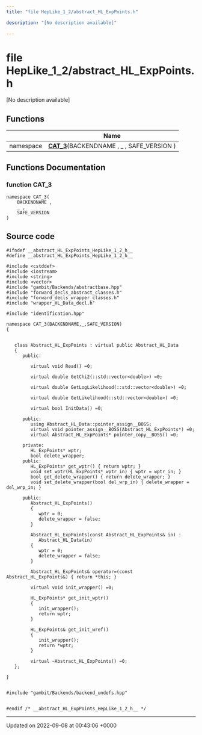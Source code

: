 ```yaml
---
title: "file HepLike_1_2/abstract_HL_ExpPoints.h"

description: "[No description available]"

---
```


# file HepLike_1_2/abstract_HL_ExpPoints.h

[No description available]

## Functions

|                | Name           |
| -------------- | -------------- |
| namespace | **[CAT_3](/documentation/code/files/abstract__hl__exppoints_8h/#function-cat-3)**(BACKENDNAME , _ , SAFE_VERSION ) |


## Functions Documentation

### function CAT_3

```
namespace CAT_3(
    BACKENDNAME ,
    _ ,
    SAFE_VERSION 
)
```




## Source code

```
#ifndef __abstract_HL_ExpPoints_HepLike_1_2_h__
#define __abstract_HL_ExpPoints_HepLike_1_2_h__

#include <cstddef>
#include <iostream>
#include <string>
#include <vector>
#include "gambit/Backends/abstractbase.hpp"
#include "forward_decls_abstract_classes.h"
#include "forward_decls_wrapper_classes.h"
#include "wrapper_HL_Data_decl.h"

#include "identification.hpp"

namespace CAT_3(BACKENDNAME,_,SAFE_VERSION)
{
   
   
   class Abstract_HL_ExpPoints : virtual public Abstract_HL_Data
   {
      public:
   
         virtual void Read() =0;
   
         virtual double GetChi2(::std::vector<double>) =0;
   
         virtual double GetLogLikelihood(::std::vector<double>) =0;
   
         virtual double GetLikelihood(::std::vector<double>) =0;
   
         virtual bool InitData() =0;
   
      public:
         using Abstract_HL_Data::pointer_assign__BOSS;
         virtual void pointer_assign__BOSS(Abstract_HL_ExpPoints*) =0;
         virtual Abstract_HL_ExpPoints* pointer_copy__BOSS() =0;
   
      private:
         HL_ExpPoints* wptr;
         bool delete_wrapper;
      public:
         HL_ExpPoints* get_wptr() { return wptr; }
         void set_wptr(HL_ExpPoints* wptr_in) { wptr = wptr_in; }
         bool get_delete_wrapper() { return delete_wrapper; }
         void set_delete_wrapper(bool del_wrp_in) { delete_wrapper = del_wrp_in; }
   
      public:
         Abstract_HL_ExpPoints()
         {
            wptr = 0;
            delete_wrapper = false;
         }
   
         Abstract_HL_ExpPoints(const Abstract_HL_ExpPoints& in) : 
            Abstract_HL_Data(in)
         {
            wptr = 0;
            delete_wrapper = false;
         }
   
         Abstract_HL_ExpPoints& operator=(const Abstract_HL_ExpPoints&) { return *this; }
   
         virtual void init_wrapper() =0;
   
         HL_ExpPoints* get_init_wptr()
         {
            init_wrapper();
            return wptr;
         }
   
         HL_ExpPoints& get_init_wref()
         {
            init_wrapper();
            return *wptr;
         }
   
         virtual ~Abstract_HL_ExpPoints() =0;
   };
   
}


#include "gambit/Backends/backend_undefs.hpp"


#endif /* __abstract_HL_ExpPoints_HepLike_1_2_h__ */
```


-------------------------------

Updated on 2022-09-08 at 00:43:06 +0000
